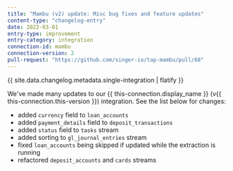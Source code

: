 ```yaml
---
title: "Mambu (v2) update: Misc bug fixes and feature updates"
content-type: "changelog-entry"
date: 2022-03-01
entry-type: improvement
entry-category: integration
connection-id: mambu
connection-version: 2
pull-request: "https://github.com/singer-io/tap-mambu/pull/68"
---
```

{{ site.data.changelog.metadata.single-integration | flatify }}

We've made many updates to our {{ this-connection.display_name }} (v{{ this-connection.this-version }}) integration. See the list below for changes:

- added `currency` field to `loan_accounts`
- added `payment_details` field to `deposit_transactions`
- added `status` field to `tasks` stream
- added sorting to `gl_journal_entries` stream
- fixed `loan_accounts` being skipped if updated while the extraction is running
- refactored `deposit_accounts` and `cards` streams